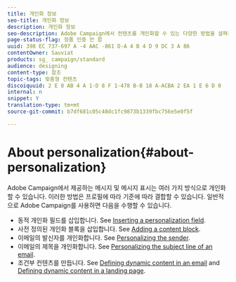 ```yaml
---
title: 개인화 정보
seo-title: 개인화 정보
description: 개인화 정보
seo-description: Adobe Campaign에서 컨텐츠를 개인화할 수 있는 다양한 방법을 살펴볼 수 있습니다.
page-status-flag: 정품 인증 안 함
uuid: 398 EC 737-697 A -4 AAC -861 D-A 4 B 4 D 9 DC 3 A 86
contentOwner: Sauviat
products: sg_ campaign/standard
audience: designing
content-type: 참조
topic-tags: 맞춤형 컨텐츠
discoiquuid: 2 E 8 AB 4 A 1-D 8 F 1-478 B-B 18 A-ACBA 2 EA 1 E 6 D 0
internal: n
snippet: Y
translation-type: tm+mt
source-git-commit: b7df681c05c48dc1fc9873b1339fbc756e5e0f5f

---
```



# About personalization{#about-personalization}

Adobe Campaign에서 제공하는 메시지 및 메시지 표시는 여러 가지 방식으로 개인화할 수 있습니다. 이러한 방법은 프로필에 따라 기준에 따라 결합할 수 있습니다. 일반적으로 Adobe Campaign를 사용하면 다음을 수행할 수 있습니다.

* 동적 개인화 필드를 삽입합니다. See [Inserting a personalization field](../../designing/using/inserting-a-personalization-field.md).
* 사전 정의된 개인화 블록을 삽입합니다. See [Adding a content block](../../designing/using/adding-a-content-block.md).
* 이메일의 발신자를 개인화합니다. See [Personalizing the sender](../../designing/using/personalizing-the-sender.md).
* 이메일의 제목을 개인화합니다. See [Personalizing the subject line of an email](../../designing/using/personalizing-the-subject-line-of-an-email.md).
* 조건부 컨텐츠를 만듭니다. See [Defining dynamic content in an email](../../designing/using/defining-dynamic-content-in-an-email.md) and [Defining dynamic content in a landing page](../../designing/using/defining-dynamic-content-in-a-landing-page.md).

